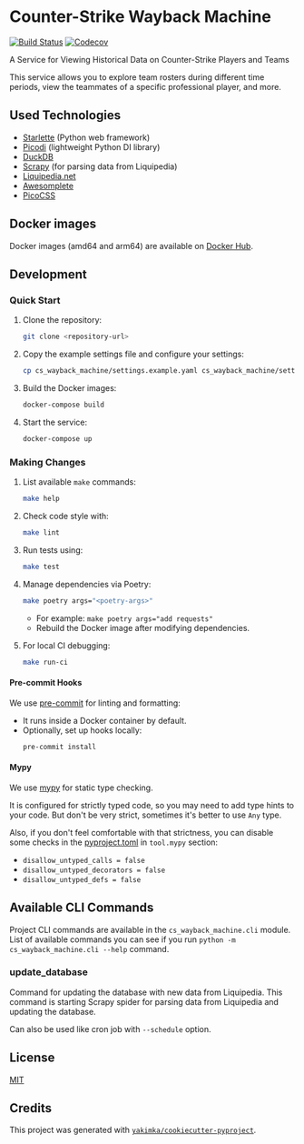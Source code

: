 # Counter-Strike Wayback Machine

[![Build Status](https://github.com/yakimka/cs-wayback-machine/actions/workflows/workflow-ci.yml/badge.svg?branch=main&event=push)](https://github.com/yakimka/cs-wayback-machine/actions/workflows/workflow-ci.yml)
[![Codecov](https://codecov.io/gh/yakimka/cs-wayback-machine/branch/main/graph/badge.svg)](https://codecov.io/gh/yakimka/cs-wayback-machine)

A Service for Viewing Historical Data on Counter-Strike Players and Teams

This service allows you to explore team rosters during different time periods,
view the teammates of a specific professional player, and more.

## Used Technologies

- [Starlette](https://www.starlette.io/) (Python web framework)
- [Picodi](https://github.com/yakimka/picodi) (lightweight Python DI library)
- [DuckDB](https://duckdb.org/)
- [Scrapy](https://scrapy.org/) (for parsing data from Liquipedia)
- [Liquipedia.net](https://liquipedia.net/)
- [Awesomplete](https://projects.verou.me/awesomplete/)
- [PicoCSS](https://picocss.com/)

## Docker images

Docker images (amd64 and arm64) are available on [Docker Hub](https://hub.docker.com/r/yakimka/cs-wayback-machine).

## Development

### Quick Start

1. Clone the repository:
   ```bash
   git clone <repository-url>
   ```
2. Copy the example settings file and configure your settings:
   ```bash
   cp cs_wayback_machine/settings.example.yaml cs_wayback_machine/settings.yaml
   ```
3. Build the Docker images:
   ```bash
   docker-compose build
   ```
4. Start the service:
   ```bash
   docker-compose up
   ```

### Making Changes

1. List available `make` commands:
   ```bash
   make help
   ```
2. Check code style with:
   ```bash
   make lint
   ```
3. Run tests using:
   ```bash
   make test
   ```
4. Manage dependencies via Poetry:
   ```bash
   make poetry args="<poetry-args>"
   ```
   - For example: `make poetry args="add requests"`
   - Rebuild the Docker image after modifying dependencies.

5. For local CI debugging:
   ```bash
   make run-ci
   ```

#### Pre-commit Hooks

We use [pre-commit](https://pre-commit.com/) for linting and formatting:
- It runs inside a Docker container by default.
- Optionally, set up hooks locally:
  ```bash
  pre-commit install
  ```

#### Mypy

We use [mypy](https://mypy.readthedocs.io/en/stable/) for static type checking.

It is configured for strictly typed code, so you may need to add type hints to your code.
But don't be very strict, sometimes it's better to use `Any` type.

Also, if you don't feel comfortable with that strictness,
you can disable some checks in the [pyproject.toml](pyproject.toml) in `tool.mypy` section:
- `disallow_untyped_calls = false`
- `disallow_untyped_decorators = false`
- `disallow_untyped_defs = false`

## Available CLI Commands

Project CLI commands are available in the `cs_wayback_machine.cli` module.
List of available commands you can see if you run `python -m cs_wayback_machine.cli --help` command.

### update_database

Command for updating the database with new data from Liquipedia. This command is starting
Scrapy spider for parsing data from Liquipedia and updating the database.

Can also be used like cron job with `--schedule` option.

## License

[MIT](https://github.com/yakimka/cs-wayback-machine/blob/main/LICENSE)


## Credits

This project was generated with [`yakimka/cookiecutter-pyproject`](https://github.com/yakimka/cookiecutter-pyproject).
